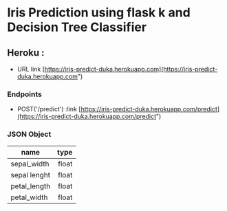 # Iris Prediction using flask k and Decision Tree Classifier

## Heroku : 
  - URL link [https://iris-predict-duka.herokuapp.com](https://iris-predict-duka.herokuapp.com")
  
### Endpoints
  - POST('/predict') :link [https://iris-predict-duka.herokuapp.com/predict](https://iris-predict-duka.herokuapp.com/predict")
  
### JSON Object
  
  | name         | type  |
  | ---------    | -----:|
  | sepal_width  | float |
  | sepal lenght | float |
  | petal_length | float |
  | petal_width  | float |
